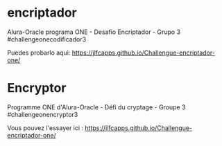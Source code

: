 # encriptador
Alura-Oracle programa ONE - Desafio Encriptador - Grupo 3
#challengeonecodificador3

Puedes probarlo aqui: https://jlfcapps.github.io/Challengue-encriptador-one/


# Encryptor
Programme ONE d'Alura-Oracle - Défi du cryptage - Groupe 3
#challengeonencryptor3

Vous pouvez l'essayer ici : https://jlfcapps.github.io/Challengue-encriptador-one/
